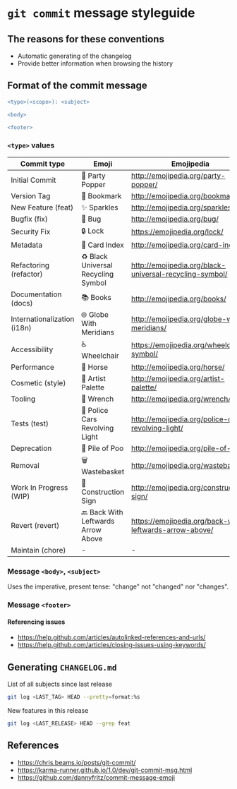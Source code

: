 # `git commit` message styleguide

## The reasons for these conventions

- Automatic generating of the changelog
- Provide better information when browsing the history

## Format of the commit message

```diff
<type>(<scope>): <subject>

<body>

<footer>
```

### `<type>` values

| Commit type                 | Emoji                                        | Emojipedia                                              |
| --------------------------- | -------------------------------------------- | ------------------------------------------------------- |
| Initial Commit              | :tada: Party Popper                          | http://emojipedia.org/party-popper/                     |
| Version Tag                 | :bookmark: Bookmark                          | http://emojipedia.org/bookmark/                         |
| New Feature (feat)          | :sparkles: Sparkles                          | http://emojipedia.org/sparkles/                         |
| Bugfix (fix)                | :bug: Bug                                    | http://emojipedia.org/bug/                              |
| Security Fix                | :lock: Lock                                  | https://emojipedia.org/lock/                            |
| Metadata                    | :card_index: Card Index                      | http://emojipedia.org/card-index/                       |
| Refactoring (refactor)      | :recycle: Black Universal Recycling Symbol   | http://emojipedia.org/black-universal-recycling-symbol/ |
| Documentation (docs)        | :books: Books                                | http://emojipedia.org/books/                            |
| Internationalization (i18n) | :globe_with_meridians: Globe With Meridians  | http://emojipedia.org/globe-with-meridians/             |
| Accessibility               | :wheelchair: Wheelchair                      | https://emojipedia.org/wheelchair-symbol/               |
| Performance                 | :racehorse: Horse                            | http://emojipedia.org/horse/                            |
| Cosmetic (style)            | :art: Artist Palette                         | http://emojipedia.org/artist-palette/                   |
| Tooling                     | :wrench: Wrench                              | http://emojipedia.org/wrench/                           |
| Tests (test)                | :rotating_light: Police Cars Revolving Light | http://emojipedia.org/police-cars-revolving-light/      |
| Deprecation                 | :hankey: Pile of Poo                         | http://emojipedia.org/pile-of-poo/                      |
| Removal                     | :wastebasket: Wastebasket                    | http://emojipedia.org/wastebasket/                      |
| Work In Progress (WIP)      | :construction:  Construction Sign            | http://emojipedia.org/construction-sign/                |
| Revert (revert)             | :back: Back With Leftwards Arrow Above       | https://emojipedia.org/back-with-leftwards-arrow-above/ |
| Maintain (chore)            | -                                            | -                                                       |

### Message `<body>`, `<subject>`

Uses the imperative, present tense: "change" not "changed" nor "changes".

### Message `<footer>`

#### Referencing issues

- https://help.github.com/articles/autolinked-references-and-urls/
- https://help.github.com/articles/closing-issues-using-keywords/

## Generating `CHANGELOG.md`

List of all subjects since last release

```bash
git log <LAST_TAG> HEAD --pretty=format:%s
```

New features in this release

```bash
git log <LAST_RELEASE> HEAD --grep feat
```

## References

- https://chris.beams.io/posts/git-commit/
- https://karma-runner.github.io/1.0/dev/git-commit-msg.html
- https://github.com/dannyfritz/commit-message-emoji
